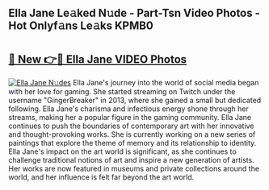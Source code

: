 ## Ella Jane Le𝚊ked N𝚞de - Part-Tsn Video Photos - Hot Onlyf𝚊ns Le𝚊ks KPMB0

# <h2><a href="http://ab68597.deff.icu/?id=Ella+Jane">🔗 New 👉🔴 Ella Jane VIDEO Photos</a></h2>

[![Ella Jane N𝚞des](https://i.imgur.com/rIISA9y.gif)](http://ab68597.deff.icu/?id=Ella+Jane)
Ella Jane's journey into the world of social media began with her love for gaming. She started streaming on Twitch under the username "GingerBreaker" in 2013, where she gained a small but dedicated following. Ella Jane's charisma and infectious energy shone through her streams, making her a popular figure in the gaming community. Ella Jane continues to push the boundaries of contemporary art with her innovative and thought-provoking works. She is currently working on a new series of paintings that explore the theme of memory and its relationship to identity. Ella Jane's impact on the art world is significant, as she continues to challenge traditional notions of art and inspire a new generation of artists. Her works are now featured in museums and private collections around the world, and her influence is felt far beyond the art world.
